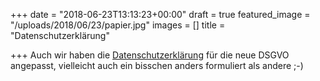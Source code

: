 +++
date = "2018-06-23T13:13:23+00:00"
draft = true
featured_image = "/uploads/2018/06/23/papier.jpg"
images = []
title = "Datenschutzerklärung"

+++
Auch wir haben die [Datenschutzerklärung](https://sebastiani-lengfurt.de/footer/datenschutzerkl%C3%A4rung/) für die neue DSGVO angepasst, vielleicht auch ein bisschen anders formuliert als andere ;-)